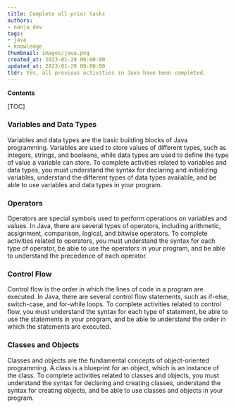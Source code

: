 ```yaml
---
title: Complete all prior tasks
authors:
- nanja_dev
tags:
- java
- knowledge
thumbnail: images/java.png
created_at: 2023-01-29 00:00:00
updated_at: 2023-01-29 00:00:00
tldr: Yes, all previous activities in Java have been completed.
---
```


**Contents**

[TOC]

### Variables and Data Types

Variables and data types are the basic building blocks of Java programming. Variables are used to store values of different types, such as integers, strings, and booleans, while data types are used to define the type of value a variable can store. To complete activities related to variables and data types, you must understand the syntax for declaring and initializing variables, understand the different types of data types available, and be able to use variables and data types in your program.

### Operators

Operators are special symbols used to perform operations on variables and values. In Java, there are several types of operators, including arithmetic, assignment, comparison, logical, and bitwise operators. To complete activities related to operators, you must understand the syntax for each type of operator, be able to use the operators in your program, and be able to understand the precedence of each operator.

### Control Flow

Control flow is the order in which the lines of code in a program are executed. In Java, there are several control flow statements, such as if-else, switch-case, and for-while loops. To complete activities related to control flow, you must understand the syntax for each type of statement, be able to use the statements in your program, and be able to understand the order in which the statements are executed.

### Classes and Objects

Classes and objects are the fundamental concepts of object-oriented programming. A class is a blueprint for an object, which is an instance of the class. To complete activities related to classes and objects, you must understand the syntax for declaring and creating classes, understand the syntax for creating objects, and be able to use classes and objects in your program.
